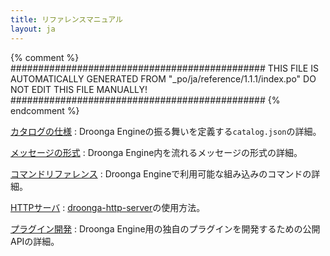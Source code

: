 ```yaml
---
title: リファレンスマニュアル
layout: ja
---
```


{% comment %}
##############################################
  THIS FILE IS AUTOMATICALLY GENERATED FROM
  "_po/ja/reference/1.1.1/index.po"
  DO NOT EDIT THIS FILE MANUALLY!
##############################################
{% endcomment %}


[カタログの仕様](catalog/)
: Droonga Engineの振る舞いを定義する`catalog.json`の詳細。

[メッセージの形式](message/)
: Droonga Engine内を流れるメッセージの形式の詳細。

[コマンドリファレンス](commands/)
: Droonga Engineで利用可能な組み込みのコマンドの詳細。

[HTTPサーバ](http-server/)
: [droonga-http-server](https://github.com/droonga/droonga-http-server)の使用方法。

[プラグイン開発](plugin/)
: Droonga Engine用の独自のプラグインを開発するための公開APIの詳細。

